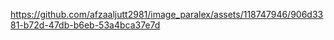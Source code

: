 https://github.com/afzaaljutt2981/image_paralex/assets/118747946/906d3381-b72d-47db-b6eb-53a4bca37e7d
